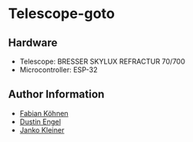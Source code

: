 # Telescope-goto

## Hardware
- Telescope: BRESSER SKYLUX REFRACTUR 70/700
- Microcontroller: ESP-32

## Author Information
- [Fabian Köhnen](https://github.com/FabianKoehnen)
- [Dustin Engel](https://github.com/NyauIf)
- [Janko Kleiner](https://github.com/Kazzy-chan)
